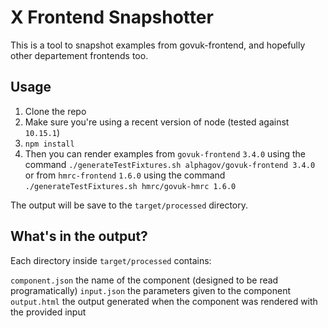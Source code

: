 # X Frontend Snapshotter

This is a tool to snapshot examples from govuk-frontend, and hopefully other departement frontends too.

## Usage

1. Clone the repo
2. Make sure you're using a recent version of node (tested against `10.15.1`)
3. `npm install`
4. Then you can render examples from `govuk-frontend` `3.4.0` using the command `./generateTestFixtures.sh alphagov/govuk-frontend 3.4.0` or from `hmrc-frontend` `1.6.0` using the command `./generateTestFixtures.sh hmrc/govuk-hmrc 1.6.0`

The output will be save to the `target/processed` directory.

## What's in the output?

Each directory inside `target/processed` contains:

`component.json` the name of the component (designed to be read programatically)
`input.json` the parameters given to the component
`output.html` the output generated when the component was rendered with the provided input